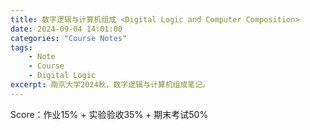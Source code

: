 ```yaml
---
title: 数字逻辑与计算机组成 <Digital Logic and Computer Composition>
date: 2024-09-04 14:01:00
categories: "Course Notes"
tags:
    - Note
    - Course
    - Digital Logic
excerpt: 南京大学2024秋，数字逻辑与计算机组成笔记。
---
```


Score：作业15% + 实验验收35% + 期末考试50%
